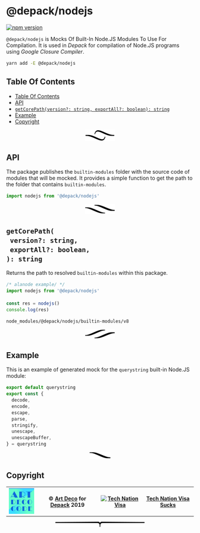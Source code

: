 # @depack/nodejs

[![npm version](https://badge.fury.io/js/%40depack%2Fnodejs.svg)](https://npmjs.org/package/@depack/nodejs)

`@depack/nodejs` is Mocks Of Built-In Node.JS Modules To Use For Compilation. It is used in _Depack_ for compilation of Node.JS programs using _Google Closure Compiler_.

```sh
yarn add -E @depack/nodejs
```

## Table Of Contents

- [Table Of Contents](#table-of-contents)
- [API](#api)
- [`getCorePath(version?: string, exportAll?: boolean): string`](#getcorepathversion-stringexportall-boolean-string)
- [Example](#example)
- [Copyright](#copyright)

<p align="center"><a href="#table-of-contents"><img src=".documentary/section-breaks/0.svg?sanitize=true"></a></p>

## API

The package publishes the `builtin-modules` folder with the source code of modules that will be mocked. It provides a simple function to get the path to the folder that contains `builtin-modules`.

```js
import nodejs from '@depack/nodejs'
```

<p align="center"><a href="#table-of-contents"><img src=".documentary/section-breaks/1.svg?sanitize=true"></a></p>

## `getCorePath(`<br/>&nbsp;&nbsp;`version?: string,`<br/>&nbsp;&nbsp;`exportAll?: boolean,`<br/>`): string`

Returns the path to resolved `builtin-modules` within this package.

```js
/* alanode example/ */
import nodejs from '@depack/nodejs'

const res = nodejs()
console.log(res)
```
```
node_modules/@depack/nodejs/builtin-modules/v8
```

<p align="center"><a href="#table-of-contents"><img src=".documentary/section-breaks/2.svg?sanitize=true"></a></p>

## Example

This is an example of generated mock for the `querystring` built-in Node.JS module:

```js
export default querystring
export const {
  decode,
  encode,
  escape,
  parse,
  stringify,
  unescape,
  unescapeBuffer,
} = querystring
```

<p align="center"><a href="#table-of-contents"><img src=".documentary/section-breaks/3.svg?sanitize=true"></a></p>

## Copyright

<table>
  <tr>
    <th>
      <a href="https://artd.eco">
        <img src="https://raw.githubusercontent.com/wrote/wrote/master/images/artdeco.png" alt="Art Deco" />
      </a>
    </th>
    <th>© <a href="https://artd.eco">Art Deco</a> for <a href="https://artd.eco/depack">Depack</a> 2019</th>
    <th>
      <a href="https://www.technation.sucks" title="Tech Nation Visa">
        <img src="https://raw.githubusercontent.com/artdecoweb/www.technation.sucks/master/anim.gif"
          alt="Tech Nation Visa" />
      </a>
    </th>
    <th><a href="https://www.technation.sucks">Tech Nation Visa Sucks</a></th>
  </tr>
</table>

<p align="center"><a href="#table-of-contents"><img src=".documentary/section-breaks/-1.svg?sanitize=true"></a></p>